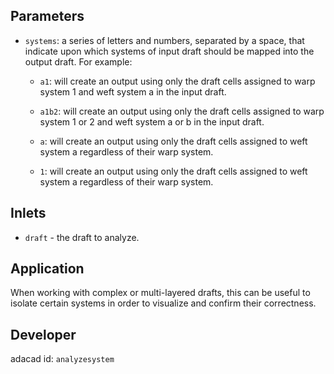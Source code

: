 
## Parameters
- `systems`: a series of letters and numbers, separated by a space, that indicate upon which systems of input draft should be mapped into the output draft. For example:

    - `a1`: will create an output using only the draft cells assigned to warp system 1 and weft system a in the input draft. 

    - `a1b2`: will create an output using only the draft cells assigned to warp system 1 or 2 and weft system a or b in the input draft. 

    - `a`: will create an output using only the draft cells assigned to weft system a regardless of their warp system. 

    - `1`: will create an output using only the draft cells assigned to weft system a regardless of their warp system. 


## Inlets
- `draft` - the draft to analyze. 

## Application
When working with complex or multi-layered drafts, this can be useful to isolate certain systems in order to visualize and confirm their correctness. 

## Developer
adacad id: `analyzesystem`
